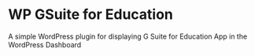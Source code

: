 # WP GSuite for Education
A simple WordPress plugin for displaying G Suite for Education App in the WordPress Dashboard

